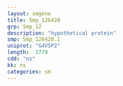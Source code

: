 ```yaml
---
layout: smgene
title: Smp_126420
grp: Smp_12
description: "hypothetical protein"
smp: Smp_126420.1
uniprot: "G4V5P2"
length:  1779
cdd: "ns"
kk: ns
categories: sm
---
```

